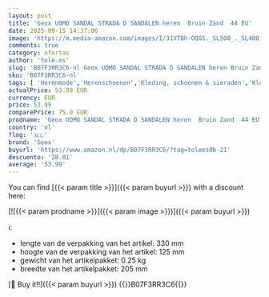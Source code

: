 ```yaml
---
layout: post
title: 'Geox UOMO SANDAL STRADA D SANDALEN heren  Bruin Zand  44 EU'
date: 2025-09-15 14:37:06
image: 'https://m.media-amazon.com/images/I/31VTBh-OQGS._SL500_._SL400_.jpg'
comments: true
category: ofertas
author: 'tole.es'
slug: 'B07F3RR3C6-nl Geox UOMO SANDAL STRADA D SANDALEN heren Bruin Zand 44 EU'
sku: 'B07F3RR3C6-nl'
tags: [ 'Herenmode','Herenschoenen','Kleding, schoenen & sieraden','Kleding, schoenen en sieraden','Sandalen heren','geox','🇳🇱', ]
actualPrice: 53.99 EUR
currency: EUR
price: 53.99
comparePrice: 75.0 EUR
prodname: 'Geox UOMO SANDAL STRADA D SANDALEN heren  Bruin Zand  44 EU'
country: 'nl'
flag: '🇳🇱'
brand: 'Geox'
buyurl: 'https://www.amazon.nl/dp/B07F3RR3C6/?tag=tolees0b-21'
descuento: '28.01'
average: '53.99'
---
```


You can find [{{< param title >}}]({{< param buyurl >}}) with a discount here:

[![{{< param prodname >}}]({{< param image >}})]({{< param buyurl >}})

ℹ️:

- lengte van de verpakking van het artikel: 330 mm
- hoogte van de verpakking van het artikel: 125 mm
- gewicht van het artikelpakket: 0.25 kg
- breedte van het artikelpakket: 205 mm

[🛒 Buy it!!]({{< param buyurl >}})
{{<world>}}B07F3RR3C6{{</world>}}
